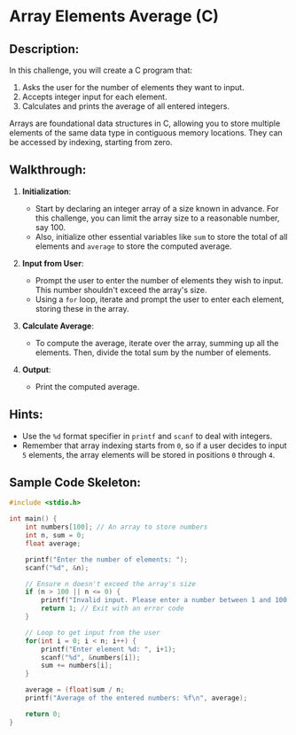 # Array Elements Average (C)

## Description:

In this challenge, you will create a C program that:

1. Asks the user for the number of elements they want to input.
2. Accepts integer input for each element.
3. Calculates and prints the average of all entered integers.

Arrays are foundational data structures in C, allowing you to store multiple elements of the same data type in contiguous memory locations. They can be accessed by indexing, starting from zero.

## Walkthrough:

1. **Initialization**:

   - Start by declaring an integer array of a size known in advance. For this challenge, you can limit the array size to a reasonable number, say 100.
   - Also, initialize other essential variables like `sum` to store the total of all elements and `average` to store the computed average.

2. **Input from User**:

   - Prompt the user to enter the number of elements they wish to input. This number shouldn't exceed the array's size.
   - Using a `for` loop, iterate and prompt the user to enter each element, storing these in the array.

3. **Calculate Average**:

   - To compute the average, iterate over the array, summing up all the elements. Then, divide the total sum by the number of elements.

4. **Output**:
   - Print the computed average.

## Hints:

- Use the `%d` format specifier in `printf` and `scanf` to deal with integers.
- Remember that array indexing starts from `0`, so if a user decides to input `5` elements, the array elements will be stored in positions `0` through `4`.

## Sample Code Skeleton:

```c
#include <stdio.h>

int main() {
    int numbers[100]; // An array to store numbers
    int n, sum = 0;
    float average;

    printf("Enter the number of elements: ");
    scanf("%d", &n);

    // Ensure n doesn't exceed the array's size
    if (n > 100 || n <= 0) {
        printf("Invalid input. Please enter a number between 1 and 100.");
        return 1; // Exit with an error code
    }

    // Loop to get input from the user
    for(int i = 0; i < n; i++) {
        printf("Enter element %d: ", i+1);
        scanf("%d", &numbers[i]);
        sum += numbers[i];
    }

    average = (float)sum / n;
    printf("Average of the entered numbers: %f\n", average);

    return 0;
}
```
